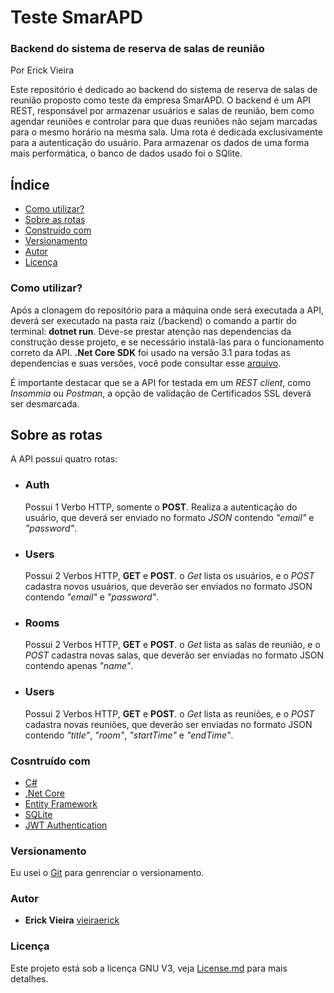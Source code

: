 # Teste SmarAPD
### Backend do sistema de reserva de salas de reunião
Por Erick Vieira

Este repositório é dedicado ao backend do sistema de reserva de salas de reunião proposto como teste da empresa SmarAPD.
O backend é um API REST, responsável por armazenar usuários e salas de reunião, bem como agendar reuniões e controlar para que duas reuniões não sejam marcadas para o mesmo horário na mesma sala. Uma rota é dedicada exclusivamente para a autenticação do usuário.
Para armazenar os dados de uma forma mais performática, o banco de dados usado foi o SQlite.

## Índice

<!--ts-->

* [Como utilizar?](#como-utilizar?)
* [Sobre as rotas](#sobre-as-rotas)
* [Construído com](#construído-com)
* [Versionamento](#versioning)
* [Autor](#autor)
* [Licença](#licença)

<!--te-->


### Como utilizar?

Após a clonagem do repositório para a máquina onde será executada a API, deverá ser executado na pasta raiz (/backend) o comando a partir do terminal: **dotnet run**.
Deve-se prestar atenção nas dependencias da construção desse projeto, e se necessário instalá-las para o funcionamento correto da API.
**.Net Core SDK** foi usado na versão 3.1
para todas as dependencias e suas versões, você pode consultar esse [arquivo](./obj/project.assets.json).

É importante destacar que se a API for testada em um *REST client*, como *Insommia* ou *Postman*, a opção de validação de Certificados SSL deverá ser desmarcada.

## Sobre as rotas

A API possui quatro rotas:
* ### Auth
  Possui 1 Verbo HTTP, somente o **POST**. Realiza a autenticação do usuário, que deverá ser enviado no formato *JSON* contendo *"email"* e *"password"*.
* ### Users
  Possui 2 Verbos HTTP, **GET** e **POST**. o *Get* lista os usuários, e o *POST* cadastra novos usuários, que deverão ser enviados no formato JSON contendo *"email"* e *"password"*.
* ### Rooms
  Possui 2 Verbos HTTP, **GET** e **POST**. o *Get* lista as salas de reunião, e o *POST* cadastra novas salas, que deverão ser enviadas no formato JSON contendo apenas *"name"*.
* ### Users
  Possui 2 Verbos HTTP, **GET** e **POST**. o *Get* lista as reuniões, e o *POST* cadastra novas reuniões, que deverão ser enviadas no formato JSON contendo *"title"*, *"room"*, *"startTime"* e *"endTime"*.

### Cosntruído com

* [C#](https://docs.microsoft.com/pt-br/dotnet/csharp/)
* [.Net Core](https://docs.microsoft.com/pt-br/dotnet/core/)
* [Entity Framework](https://docs.microsoft.com/pt-br/dotnet/framework/data/adonet/ef/overview)
* [SQLite](https://www.sqlite.org/index.html)
* [JWT Authentication](https://jwt.io/introduction/)

### Versionamento
Eu usei o [Git](https://git-scm.com/) para genrenciar o versionamento.

### Autor

* **Erick Vieira** [vieiraerick](https://github.com/vieiraerick)

### Licença

Este projeto está sob a licença GNU V3, veja [License.md](LICENSE) para mais detalhes.